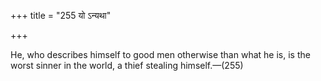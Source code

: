 +++
title = "255 यो ऽन्यथा"

+++

He, who describes himself to good men otherwise than what he is, is the worst sinner in the world, a thief stealing himself.—(255)